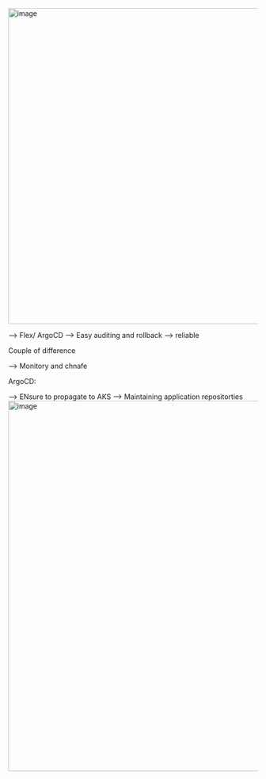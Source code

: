 <img width="910" height="637" alt="image" src="https://github.com/user-attachments/assets/aec8c9cc-748a-46d4-932a-c76dc9cdb2cb" />

--> Flex/ ArgoCD
--> Easy auditing and rollback
--> reliable 

Couple of difference

--> Monitory and chnafe

ArgoCD:

--> ENsure to propagate to AKS
--> Maintaining application repositorties
<img width="1458" height="747" alt="image" src="https://github.com/user-attachments/assets/51996795-be60-4f39-a433-5ae26b3ab155" />
